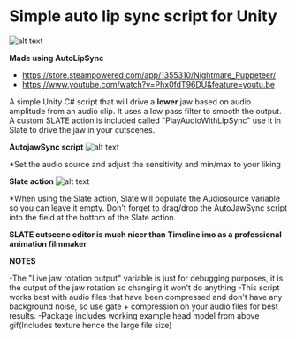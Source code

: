 # Simple auto lip sync script for Unity

![alt text](https://media.giphy.com/media/cilORnhbi89xYPT2zK/source.gif)

**Made using AutoLipSync**
* https://store.steampowered.com/app/1355310/Nightmare_Puppeteer/
* https://www.youtube.com/watch?v=Phx0fdT96DU&feature=youtu.be



A simple Unity C# script that will drive a **lower** jaw based on audio amplitude from an audio clip. It uses a low pass filter to smooth the output.
A custom SLATE action is included called "PlayAudioWithLipSync" use it in Slate to drive the jaw in your cutscenes.

**AutojawSync script**
![alt text](https://i.imgur.com/IHqKOtn.png)

*Set the audio source and adjust the sensitivity and min/max to your liking

**Slate action**
![alt text](https://i.imgur.com/wwKUoYp.png)

*When using the Slate action, Slate will populate the Audiosource variable so you can leave it empty. Don't forget to drag/drop the AutoJawSync script into the field at the bottom of the Slate action.

**SLATE cutscene editor is much nicer than Timeline imo as a professional animation filmmaker**

**NOTES**

-The "Live jaw rotation output" variable is just for debugging purposes, it is the output of the jaw rotation so changing it won't do anything
-This script works best with audio files that have been compressed and don't have any background noise, so use gate + compression on your audio files for best results.
-Package includes working example head model from above gif(Includes texture hence the large file size)
